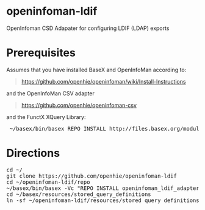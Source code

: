 openinfoman-ldif
================

OpenInfoman CSD Adapater for configuring LDIF (LDAP) exports

Prerequisites
=============

Assumes that you have installed BaseX and OpenInfoMan according to:
> https://github.com/openhie/openinfoman/wiki/Install-Instructions

and the OpenInfoMan CSV adapter
> https://github.com/openhie/openinfoman-csv

and the FunctX XQuery Library:
<pre>
 ~/basex/bin/basex REPO INSTALL http://files.basex.org/modules/expath/functx-1.0.xar 
</pre>

Directions
==========
<pre>
cd ~/
git clone https://github.com/openhie/openinfoman-ldif
cd ~/openinfoman-ldif/repo
~/basex/bin/basex -Vc "REPO INSTALL openinfoman_ldif_adapter.xqm"
cd ~/basex/resources/stored_query_definitions
ln -sf ~/openinfoman-ldif/resources/stored_query_definitions/* .
</pre>


